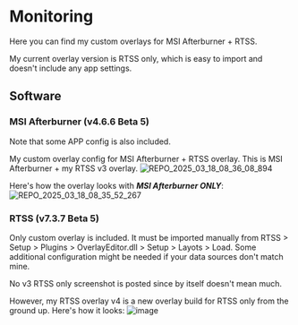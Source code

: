 # Monitoring
Here you can find my custom overlays for MSI Afterburner + RTSS.

My current overlay version is RTSS only, which is easy to import and doesn't include any app settings.

## Software

### MSI Afterburner (v4.6.6 Beta 5)
Note that some APP config is also included.

My custom overlay config for MSI Afterburner + RTSS overlay.
This is MSI Afterburner + my RTSS v3 overlay.
![REPO_2025_03_18_08_36_08_894](https://github.com/user-attachments/assets/ccd086a3-6509-4dbf-ab16-71baeaff56b3)

Here's how the overlay looks with ***MSI Afterburner ONLY***:
![REPO_2025_03_18_08_35_52_267](https://github.com/user-attachments/assets/7a984eee-afc3-4d27-8f3a-f731e1485eab)

### RTSS (v7.3.7 Beta 5)
Only custom overlay is included. It must be imported manually from RTSS > Setup > Plugins > OverlayEditor.dll > Setup > Layots > Load.
Some additional configuration might be needed if your data sources don't match mine.

No v3 RTSS only screenshot is posted since by itself doesn't mean much.

However, my RTSS overlay v4 is a new overlay build for RTSS only from the ground up. Here's how it looks:
![image](https://github.com/user-attachments/assets/4835bbbd-029b-4db5-968f-7389cd6cb5f8)
